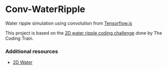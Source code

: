 # Conv-WaterRipple
Water ripple simulation using convolution from [Tensorflow.js](https://js.tensorflow.org/)

This project is based on the [2D water ripple coding challenge](http://thecodingtrain.com/CodingChallenges/102-2d-water-ripple.html) done by The Coding Train.

### Additional resources
* [2D Water](https://web.archive.org/web/20160418004149/http://freespace.virgin.net/hugo.elias/graphics/x_water.htm)

